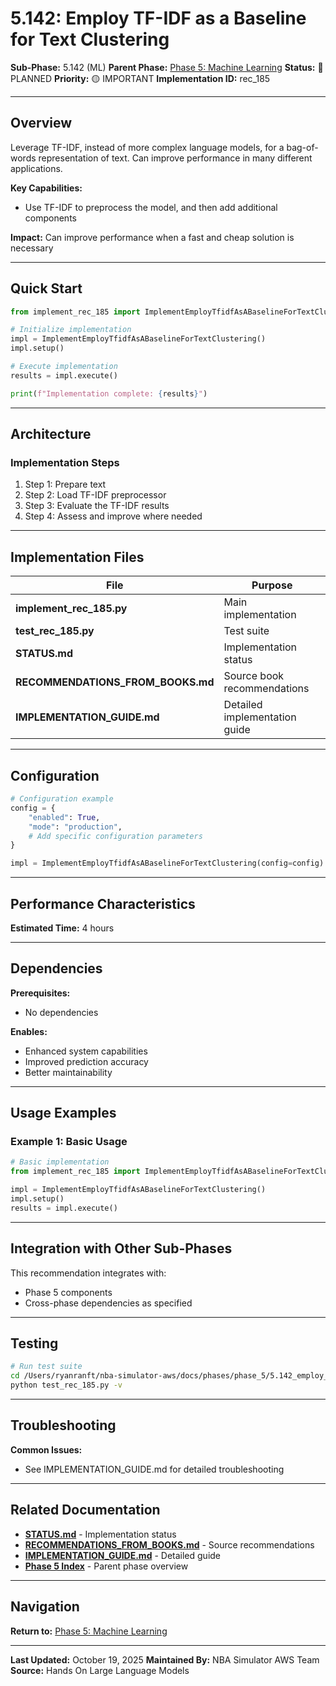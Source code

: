 # 5.142: Employ TF-IDF as a Baseline for Text Clustering

**Sub-Phase:** 5.142 (ML)
**Parent Phase:** [Phase 5: Machine Learning](../PHASE_5_INDEX.md)
**Status:** 🔵 PLANNED
**Priority:** 🟡 IMPORTANT
**Implementation ID:** rec_185

---

## Overview

Leverage TF-IDF, instead of more complex language models, for a bag-of-words representation of text. Can improve performance in many different applications.

**Key Capabilities:**
- Use TF-IDF to preprocess the model, and then add additional components

**Impact:**
Can improve performance when a fast and cheap solution is necessary

---

## Quick Start

```python
from implement_rec_185 import ImplementEmployTfidfAsABaselineForTextClustering

# Initialize implementation
impl = ImplementEmployTfidfAsABaselineForTextClustering()
impl.setup()

# Execute implementation
results = impl.execute()

print(f"Implementation complete: {results}")
```

---

## Architecture

### Implementation Steps

1. Step 1: Prepare text
2. Step 2: Load TF-IDF preprocessor
3. Step 3: Evaluate the TF-IDF results
4. Step 4: Assess and improve where needed

---

## Implementation Files

| File | Purpose |
|------|---------|
| **implement_rec_185.py** | Main implementation |
| **test_rec_185.py** | Test suite |
| **STATUS.md** | Implementation status |
| **RECOMMENDATIONS_FROM_BOOKS.md** | Source book recommendations |
| **IMPLEMENTATION_GUIDE.md** | Detailed implementation guide |

---

## Configuration

```python
# Configuration example
config = {
    "enabled": True,
    "mode": "production",
    # Add specific configuration parameters
}

impl = ImplementEmployTfidfAsABaselineForTextClustering(config=config)
```

---

## Performance Characteristics

**Estimated Time:** 4 hours

---

## Dependencies

**Prerequisites:**
- No dependencies

**Enables:**
- Enhanced system capabilities
- Improved prediction accuracy
- Better maintainability

---

## Usage Examples

### Example 1: Basic Usage

```python
# Basic implementation
from implement_rec_185 import ImplementEmployTfidfAsABaselineForTextClustering

impl = ImplementEmployTfidfAsABaselineForTextClustering()
impl.setup()
results = impl.execute()
```

---

## Integration with Other Sub-Phases

This recommendation integrates with:
- Phase 5 components
- Cross-phase dependencies as specified

---

## Testing

```bash
# Run test suite
cd /Users/ryanranft/nba-simulator-aws/docs/phases/phase_5/5.142_employ_tf-idf_as_a_baseline_for_text_clustering
python test_rec_185.py -v
```

---

## Troubleshooting

**Common Issues:**
- See IMPLEMENTATION_GUIDE.md for detailed troubleshooting

---

## Related Documentation

- **[STATUS.md](STATUS.md)** - Implementation status
- **[RECOMMENDATIONS_FROM_BOOKS.md](RECOMMENDATIONS_FROM_BOOKS.md)** - Source recommendations
- **[IMPLEMENTATION_GUIDE.md](IMPLEMENTATION_GUIDE.md)** - Detailed guide
- **[Phase 5 Index](../PHASE_5_INDEX.md)** - Parent phase overview

---

## Navigation

**Return to:** [Phase 5: Machine Learning](../PHASE_5_INDEX.md)

---

**Last Updated:** October 19, 2025
**Maintained By:** NBA Simulator AWS Team
**Source:** Hands On Large Language Models
